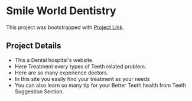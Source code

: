 # Smile World Dentistry

This project was bootstrapped with [Project Link](https://smile-world-dentistry.web.app).

## Project Details
* This a Dental hospital's website.
* Here Treatment every types of Teeth related problem.
* Here are so many experience doctors.
* In this site you easily find your treatment as your needs
* You can also learn so many tip for your Better Teeth health from Teeth Suggestion Section.



### 
